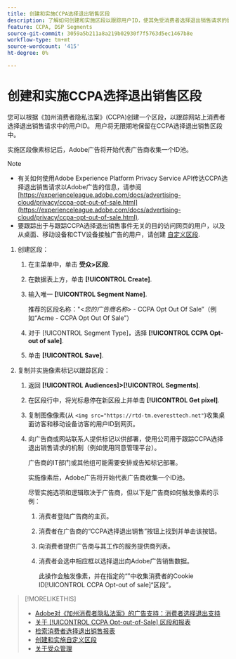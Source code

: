 ```yaml
---
title: 创建和实施CCPA选择退出销售区段
description: 了解如何创建和实施区段以跟踪用户ID，使其免受消费者选择退出销售请求的影响。
feature: CCPA, DSP Segments
source-git-commit: 3059a5b211a8a219b02930f7f5763d5ec1467b8e
workflow-type: tm+mt
source-wordcount: '415'
ht-degree: 0%

---
```


# 创建和实施CCPA选择退出销售区段

您可以根据《加州消费者隐私法案》(CCPA)创建一个区段，以跟踪网站上消费者选择退出销售请求中的用户ID。 用户将无限期地保留在CCPA选择退出销售区段中。

实施区段像素标记后，Adobe广告将开始代表广告商收集一个ID池。

>[!NOTE]
>
>* 有关如何使用Adobe Experience Platform Privacy Service API传达CCPA选择退出销售请求以Adobe广告的信息，请参阅 [https://experienceleague.adobe.com/docs/advertising-cloud/privacy/ccpa-opt-out-of-sale.html](https://experienceleague.adobe.com/docs/advertising-cloud/privacy/ccpa-opt-out-of-sale.html).
>* 要跟踪出于与跟踪CCPA选择退出销售事件无关的目的访问网页的用户，以及从桌面、移动设备和CTV设备接触广告的用户，请创建 [自定义区段](/help/dsp/audiences/custom-segment-create.md).


1. 创建区段：

   1. 在主菜单中，单击 **受众>区段**.

   1. 在数据表上方，单击 **[!UICONTROL Create]**.

   1. 输入唯一 **[!UICONTROL Segment Name]**.

      推荐的区段名称：&quot;&lt;*您的广告商名称*> - CCPA Opt Out Of Sale”（例如“Acme - CCPA Opt Out Of Sale”）

   1. 对于 [!UICONTROL Segment Type]，选择 **[!UICONTROL CCPA Opt-out of sale]**.

   1. 单击 **[!UICONTROL Save]**.

1. 复制并实施像素标记以跟踪区段：

   1. 返回 **[!UICONTROL Audiences]>[!UICONTROL Segments]**.

   1. 在区段行中，将光标悬停在新区段上并单击 **[!UICONTROL Get pixel]**.

   1. 复制图像像素(从 `<img src="https://rtd-tm.everesttech.net"`)收集桌面访客和移动设备访客的用户ID到网页。

   1. 向广告商或网站联系人提供标记以供部署，使用公司用于跟踪CCPA选择退出销售请求的机制（例如使用同意管理平台）。

      广告商的IT部门或其他组可能需要安排或告知标记部署。

      实施像素后，Adobe广告将开始代表广告商收集一个ID池。

      尽管实施选项和逻辑取决于广告商，但以下是广告商如何触发像素的示例：

      1. 消费者登陆广告商的主页。
      1. 消费者在广告商的“CCPA选择退出销售”按钮上找到并单击该按钮。
      1. 向消费者提供广告商与其工作的服务提供商列表。
      1. 消费者会选中相应框以选择退出向Adobe广告销售数据。

         此操作会触发像素，并在指定的“”中收集消费者的Cookie ID[!UICONTROL CCPA Opt-out of sale]“区段”。

>[!MORELIKETHIS]
>
>* [Adobe对《加州消费者隐私法案》的广告支持：消费者选择退出支持](/help/privacy/ccpa-opt-out-of-sale.md)
>* [关于 [!UICONTROL CCPA Opt-out-of-Sale] 区段和报表](ccpa-opt-out-about.md)
>* [检索消费者选择退出销售报表](ccpa-opt-out-segment-report-retrieve.md)
>* [创建和实施自定义区段](custom-segment-create.md)
>* [关于受众管理](audience-about.md)

